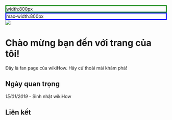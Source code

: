 <!DOCTYPE html>
<html>
<head>
<!-- <title>Pham Ngoc Anh Quoc</title> -->
   <style type="text/css">
            .div1{
                border:3px solid green;
                width: 500px;
            }
            .div2{
                border:3px solid blue;
                min-width: 500px;
            }
        </style>
</head>
<body>
         <div class="div1">width:800px</div>
        <div class="div2">max-width:800px</div>
<img src="https://toanthaydinh.com/wp-content/uploads/2020/04/anh-bia-anime-cap-doi-8.png">
<h1>Chào mừng bạn đến với trang của tôi!</h1>
<p>Đây là fan page của wikiHow. Hãy cứ thoải mái khám phá!</p>
<h2>Ngày quan trọng</h2>
<p><i>15/01/2019</i> - Sinh nhật wikiHow</p>
<h2>Liên kết</h2>
</body>
</html>
